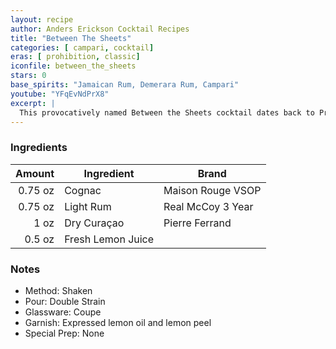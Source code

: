```yaml
---
layout: recipe
author: Anders Erickson Cocktail Recipes
title: "Between The Sheets"
categories: [ campari, cocktail]
eras: [ prohibition, classic]
iconfile: between_the_sheets
stars: 0
base_spirits: "Jamaican Rum, Demerara Rum, Campari"
youtube: "YFqEvNdPrX8"
excerpt: |
  This provocatively named Between the Sheets cocktail dates back to Prohibition and amps up the classic Sidecar formula with a dose of rum.
---
```


### Ingredients

|  Amount | Ingredient        | Brand             |
| ------: | ----------------- | ----------------- |
| 0.75 oz | Cognac            | Maison Rouge VSOP |
| 0.75 oz | Light Rum         | Real McCoy 3 Year |
|    1 oz | Dry Curaçao       | Pierre Ferrand    |
|  0.5 oz | Fresh Lemon Juice |

### Notes

- Method: Shaken
- Pour: Double Strain
- Glassware: Coupe
- Garnish: Expressed lemon oil and lemon peel
- Special Prep: None
